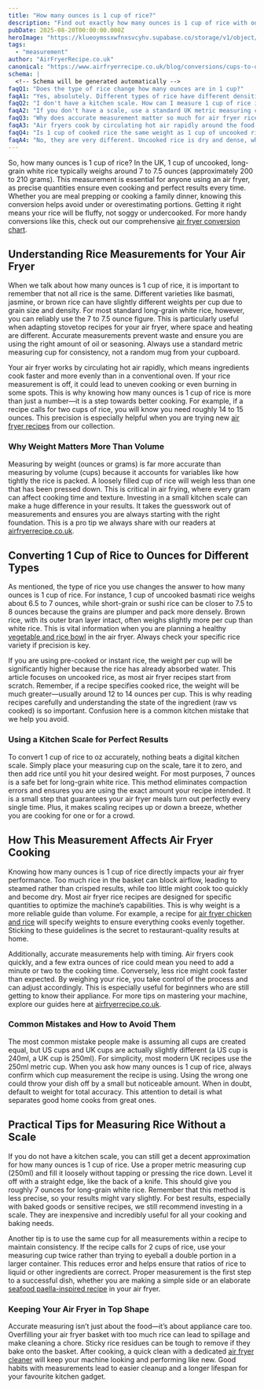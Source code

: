 ```yaml
---
title: "How many ounces is 1 cup of rice?"
description: "Find out exactly how many ounces is 1 cup of rice with our simple UK conversion guide. Perfect for air fryer meal prep and accurate cooking every time."
pubDate: 2025-08-20T00:00:00.000Z
heroImage: "https://klueoymssxwfnxsvcyhv.supabase.co/storage/v1/object/public/Shmucket/how-many-ounces-is-1-cup-of-rice.webp"
tags:
  - "measurement"
author: "AirFryerRecipe.co.uk"
canonical: "https://www.airfryerrecipe.co.uk/blog/conversions/cups-to-ounces/how-many-ounces-is-1-cup-of-rice"
schema: |
  <!-- Schema will be generated automatically -->
faqQ1: "Does the type of rice change how many ounces are in 1 cup?"
faqA1: "Yes, absolutely. Different types of rice have different densities, which affects their weight. For example, 1 cup of long-grain white rice like basmati typically weighs around 7 ounces, while shorter-grain or sushi rice can weigh closer to 7.5 or even 8 ounces because the grains are smaller and pack together more tightly. Brown rice, with its intact bran layer, also often weighs a bit more per cup than polished white rice. This is why weighing your rice is always more accurate than using volume measurements, especially for air fryer recipes where precision affects cooking time and texture."
faqQ2: "I don't have a kitchen scale. How can I measure 1 cup of rice in ounces?"
faqA2: "If you don't have a scale, use a standard UK metric measuring cup (250ml) and fill it with rice without tapping or packing it down. Level it off with a straight edge, like a knife. This should give you approximately 7 ounces for standard long-grain white rice. Remember that this is an estimate, and results can vary based on the rice variety and how you fill the cup. For the most consistent results in your air fryer, where even cooking is key, we highly recommend getting an inexpensive digital scale. It takes the guesswork out and ensures your recipes turn out perfectly every time."
faqQ3: "Why does accurate measurement matter so much for air fryer rice recipes?"
faqA3: "Air fryers cook by circulating hot air rapidly around the food. If you use too much rice, it can block the airflow, leading to uneven cooking where some parts are mushy and others are undercooked. Too little rice might cook too quickly and become dry or hard. Precise measurements ensure the rice cooks evenly, absorbs flavours properly, and achieves the ideal texture. This is especially important for one-pot air fryer meals where rice is cooked with other ingredients like chicken or vegetables, as everything needs to be done at the same time."
faqQ4: "Is 1 cup of cooked rice the same weight as 1 cup of uncooked rice?"
faqA4: "No, they are very different. Uncooked rice is dry and dense, while cooked rice has absorbed water and expanded. 1 cup of uncooked long-grain white rice weighs about 7 ounces, but after cooking, that same 1 cup of uncooked rice will yield about 3 cups of cooked rice, which weighs roughly 18-21 ounces. Recipes will specify whether they mean cooked or uncooked rice, so always check carefully. Using the wrong one will drastically alter your dish, affecting both texture and flavour, especially in an air fryer where cooking times are short and precise."
---
```

<p>So, how many ounces is 1 cup of rice? In the UK, 1 cup of uncooked, long-grain white rice typically weighs around 7 to 7.5 ounces (approximately 200 to 210 grams). This measurement is essential for anyone using an air fryer, as precise quantities ensure even cooking and perfect results every time. Whether you are meal prepping or cooking a family dinner, knowing this conversion helps avoid under or overestimating portions. Getting it right means your rice will be fluffy, not soggy or undercooked. For more handy conversions like this, check out our comprehensive <a href="https://www.airfryerrecipe.co.uk/air-fryer-conversion-chart">air fryer conversion chart</a>.</p>

<h2>Understanding Rice Measurements for Your Air Fryer</h2>
<p>When we talk about how many ounces is 1 cup of rice, it is important to remember that not all rice is the same. Different varieties like basmati, jasmine, or brown rice can have slightly different weights per cup due to grain size and density. For most standard long-grain white rice, however, you can reliably use the 7 to 7.5 ounce figure. This is particularly useful when adapting stovetop recipes for your air fryer, where space and heating are different. Accurate measurements prevent waste and ensure you are using the right amount of oil or seasoning. Always use a standard metric measuring cup for consistency, not a random mug from your cupboard.</p>
<p>Your air fryer works by circulating hot air rapidly, which means ingredients cook faster and more evenly than in a conventional oven. If your rice measurement is off, it could lead to uneven cooking or even burning in some spots. This is why knowing how many ounces is 1 cup of rice is more than just a number—it is a step towards better cooking. For example, if a recipe calls for two cups of rice, you will know you need roughly 14 to 15 ounces. This precision is especially helpful when you are trying new <a href="https://www.airfryerrecipe.co.uk/recipes">air fryer recipes</a> from our collection.</p>

<h3>Why Weight Matters More Than Volume</h3>
<p>Measuring by weight (ounces or grams) is far more accurate than measuring by volume (cups) because it accounts for variables like how tightly the rice is packed. A loosely filled cup of rice will weigh less than one that has been pressed down. This is critical in air frying, where every gram can affect cooking time and texture. Investing in a small kitchen scale can make a huge difference in your results. It takes the guesswork out of measurements and ensures you are always starting with the right foundation. This is a pro tip we always share with our readers at <a href="https://www.airfryerrecipe.co.uk/">airfryerrecipe.co.uk</a>.</p>

<h2>Converting 1 Cup of Rice to Ounces for Different Types</h2>
<p>As mentioned, the type of rice you use changes the answer to how many ounces is 1 cup of rice. For instance, 1 cup of uncooked basmati rice weighs about 6.5 to 7 ounces, while short-grain or sushi rice can be closer to 7.5 to 8 ounces because the grains are plumper and pack more densely. Brown rice, with its outer bran layer intact, often weighs slightly more per cup than white rice. This is vital information when you are planning a healthy <a href="https://www.airfryerrecipe.co.uk/recipe-category/vegetables">vegetable and rice bowl</a> in the air fryer. Always check your specific rice variety if precision is key.</p>
<p>If you are using pre-cooked or instant rice, the weight per cup will be significantly higher because the rice has already absorbed water. This article focuses on uncooked rice, as most air fryer recipes start from scratch. Remember, if a recipe specifies cooked rice, the weight will be much greater—usually around 12 to 14 ounces per cup. This is why reading recipes carefully and understanding the state of the ingredient (raw vs cooked) is so important. Confusion here is a common kitchen mistake that we help you avoid.</p>

<h3>Using a Kitchen Scale for Perfect Results</h3>
<p>To convert 1 cup of rice to oz accurately, nothing beats a digital kitchen scale. Simply place your measuring cup on the scale, tare it to zero, and then add rice until you hit your desired weight. For most purposes, 7 ounces is a safe bet for long-grain white rice. This method eliminates compaction errors and ensures you are using the exact amount your recipe intended. It is a small step that guarantees your air fryer meals turn out perfectly every single time. Plus, it makes scaling recipes up or down a breeze, whether you are cooking for one or for a crowd.</p>

<h2>How This Measurement Affects Air Fryer Cooking</h2>
<p>Knowing how many ounces is 1 cup of rice directly impacts your air fryer performance. Too much rice in the basket can block airflow, leading to steamed rather than crisped results, while too little might cook too quickly and become dry. Most air fryer rice recipes are designed for specific quantities to optimize the machine’s capabilities. This is why weight is a more reliable guide than volume. For example, a recipe for <a href="https://www.airfryerrecipe.co.uk/recipe-category/chicken">air fryer chicken and rice</a> will specify weights to ensure everything cooks evenly together. Sticking to these guidelines is the secret to restaurant-quality results at home.</p>
<p>Additionally, accurate measurements help with timing. Air fryers cook quickly, and a few extra ounces of rice could mean you need to add a minute or two to the cooking time. Conversely, less rice might cook faster than expected. By weighing your rice, you take control of the process and can adjust accordingly. This is especially useful for beginners who are still getting to know their appliance. For more tips on mastering your machine, explore our guides here at <a href="https://www.airfryerrecipe.co.uk/">airfryerrecipe.co.uk</a>.</p>

<h3>Common Mistakes and How to Avoid Them</h3>
<p>The most common mistake people make is assuming all cups are created equal, but US cups and UK cups are actually slightly different (a US cup is 240ml, a UK cup is 250ml). For simplicity, most modern UK recipes use the 250ml metric cup. When you ask how many ounces is 1 cup of rice, always confirm which cup measurement the recipe is using. Using the wrong one could throw your dish off by a small but noticeable amount. When in doubt, default to weight for total accuracy. This attention to detail is what separates good home cooks from great ones.</p>

<h2>Practical Tips for Measuring Rice Without a Scale</h2>
<p>If you do not have a kitchen scale, you can still get a decent approximation for how many ounces is 1 cup of rice. Use a proper metric measuring cup (250ml) and fill it loosely without tapping or pressing the rice down. Level it off with a straight edge, like the back of a knife. This should give you roughly 7 ounces for long-grain white rice. Remember that this method is less precise, so your results might vary slightly. For best results, especially with baked goods or sensitive recipes, we still recommend investing in a scale. They are inexpensive and incredibly useful for all your cooking and baking needs.</p>
<p>Another tip is to use the same cup for all measurements within a recipe to maintain consistency. If the recipe calls for 2 cups of rice, use your measuring cup twice rather than trying to eyeball a double portion in a larger container. This reduces error and helps ensure that ratios of rice to liquid or other ingredients are correct. Proper measurement is the first step to a successful dish, whether you are making a simple side or an elaborate <a href="https://www.airfryerrecipe.co.uk/recipe-category/seafood">seafood paella-inspired recipe</a> in your air fryer.</p>

<h3>Keeping Your Air Fryer in Top Shape</h3>
<p>Accurate measuring isn’t just about the food—it’s about appliance care too. Overfilling your air fryer basket with too much rice can lead to spillage and make cleaning a chore. Sticky rice residues can be tough to remove if they bake onto the basket. After cooking, a quick clean with a dedicated <a href="https://www.airfryerrecipe.co.uk/air-fryer-cleaner">air fryer cleaner</a> will keep your machine looking and performing like new. Good habits with measurements lead to easier cleanup and a longer lifespan for your favourite kitchen gadget.</p>
